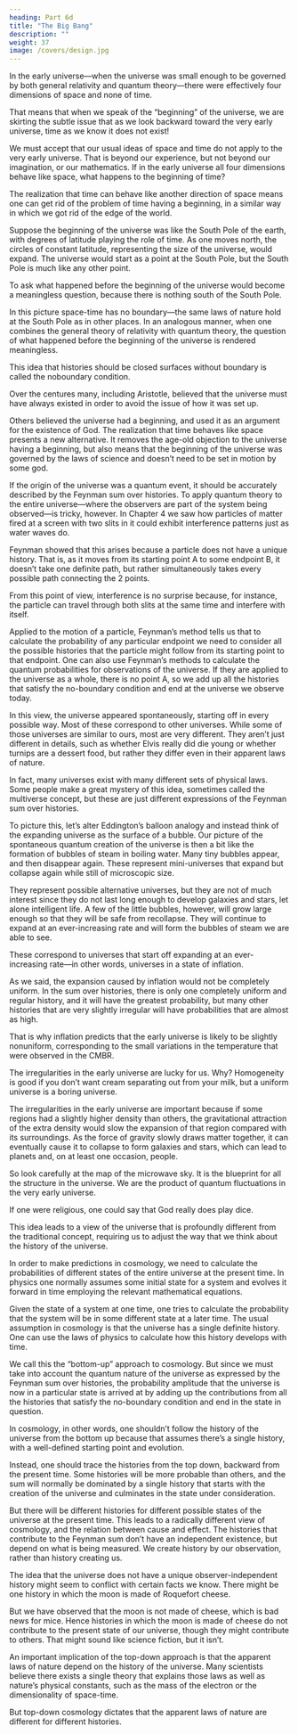 ```yaml
---
heading: Part 6d
title: "The Big Bang"
description: ""
weight: 37
image: /covers/design.jpg
---
```



In the early universe—when the universe was small enough to be governed by both general relativity and quantum theory—there were effectively four dimensions of space and none of time. 

That means that when we speak of the “beginning” of the universe, we are skirting the subtle issue that as we look backward toward the very early universe, time as we know it does not exist! 

We must accept that our usual ideas of space and time do not apply to the very early universe. That is beyond our experience, but not beyond our imagination, or our mathematics. If in the early universe all four dimensions behave like space, what happens to the beginning of time?

The realization that time can behave like another direction of space means one can get rid of the problem of time having a beginning, in a similar way in which we got rid of the edge of the world.

Suppose the beginning of the universe was like the South Pole of the earth, with degrees of latitude playing the role of time. As one moves north, the circles of constant latitude, representing the size of the universe, would expand. The universe would start as a point at the South Pole, but the South Pole is much like any other point.

To ask what happened before the beginning of the universe would become a meaningless question, because there is nothing south of the South Pole. 

In this picture space-time has no boundary—the same laws of nature hold at the South Pole as in other places. In an analogous manner, when one combines the general theory of relativity with quantum theory, the question of what happened before the beginning of the universe is rendered
meaningless. 

This idea that histories should be closed surfaces without boundary is called the noboundary condition. 

Over the centures many, including Aristotle, believed that the universe must have always existed in order to avoid the issue of how it was set up. 

Others believed the universe had a beginning, and used it as an argument for the existence of God. The realization that time behaves like space presents a new alternative. It removes the age-old objection to the universe having a beginning, but also means that the beginning of the universe was governed by the laws of science and doesn’t need to be set in motion by some god.

If the origin of the universe was a quantum event, it should be accurately described by the Feynman sum over histories. To apply quantum theory to the entire universe—where the observers are part of the system being observed—is tricky, however. In Chapter 4 we saw how particles of matter fired at a screen with two slits in it could exhibit interference patterns just as water waves do. 

Feynman showed that this arises because a particle does not have a unique history. That is, as it moves from its starting point A to some endpoint B, it doesn’t take one definite path, but rather simultaneously takes every possible path connecting the 2 points.

From this point of view, interference is no surprise because, for instance, the particle can travel through both slits at the
same time and interfere with itself.

Applied to the motion of a particle, Feynman’s method tells us that to calculate the probability of any particular endpoint we need to consider all the possible histories that the particle might follow from its starting point to that endpoint. One can also use
Feynman’s methods to calculate the quantum probabilities for observations of the universe. If they
are applied to the universe as a whole, there is no point A, so we add up all the histories that satisfy
the no-boundary condition and end at the universe we observe today.

In this view, the universe appeared spontaneously, starting off in every possible way. Most of these correspond to other universes. While some of those universes are similar to ours, most are very different. They aren’t just different in details, such as whether Elvis really did die young or whether turnips are a dessert food, but rather they differ even in their apparent laws of nature. 

In fact, many universes exist with many different sets of physical laws. Some people make a great mystery of this idea, sometimes called the multiverse concept, but these are just different expressions of the Feynman sum over histories.

To picture this, let’s alter Eddington’s balloon analogy and instead think of the expanding universe as the surface of a bubble. Our picture of the spontaneous quantum creation of the universe is then a bit like the formation of bubbles of steam in boiling water. Many tiny bubbles appear, and then disappear again. These represent mini-universes that expand but collapse again while still of
microscopic size. 

They represent possible alternative universes, but they are not of much interest since they do not last long enough to develop galaxies and stars, let alone intelligent life. A few of the little bubbles, however, will grow large enough so that they will be safe from recollapse. They
will continue to expand at an ever-increasing rate and will form the bubbles of steam we are able to see. 

These correspond to universes that start off expanding at an ever-increasing rate—in other words, universes in a state of inflation.

As we said, the expansion caused by inflation would not be completely uniform. In the sum over histories, there is only one completely uniform and regular history, and it will have the greatest probability, but many other histories that are very slightly irregular will have probabilities that are almost as high.

That is why inflation predicts that the early universe is likely to be slightly nonuniform, corresponding to the small variations in the temperature that were observed in the CMBR. 

The irregularities in the early universe are lucky for us. Why? Homogeneity is good if you don’t want cream separating out from your milk, but a uniform universe is a boring universe. 

The irregularities in the early universe are important because if some regions had a slightly higher density than others, the gravitational attraction of the extra density would slow the expansion of that region compared with its surroundings. As the force of gravity slowly draws matter together, it can eventually cause it to collapse to form galaxies and stars, which can lead to planets and, on at
least one occasion, people. 

So look carefully at the map of the microwave sky. It is the blueprint for all the structure in the universe. We are the product of quantum fluctuations in the very early universe. 

If one were religious, one could say that God really does play dice.

This idea leads to a view of the universe that is profoundly different from the traditional concept, requiring us to adjust the way that we think about the history of the universe. 

In order to make predictions in cosmology, we need to calculate the probabilities of different states of the entire universe at the present time. In physics one normally assumes some initial state for a system and evolves it forward in time employing the relevant mathematical equations. 

Given the state of a system at one time, one tries to calculate the probability that the system will be in some different state at a later time. The usual assumption in cosmology is that the universe has a single definite history. One can use the laws of physics to calculate how this history develops with time. 

We call this the “bottom-up” approach to cosmology. But since we must take into account the quantum nature of the universe as expressed by the Feynman sum over histories, the probability amplitude that the universe is now in a particular state is arrived at by adding up the contributions from all the histories that satisfy the no-boundary condition and end in the state in question. 

In cosmology, in other words, one shouldn’t follow the history of the universe from the bottom up because that assumes there’s a single history, with a well-defined starting point and evolution. 

Instead, one should trace the histories from the top down, backward from the present time. Some histories will be more probable than others, and the sum will normally be dominated by a single history that starts with the creation of the universe and culminates in the state under consideration. 

But there will be different histories for different possible states of the universe at the present time. This leads to a radically different view of cosmology, and the relation between cause and effect. The histories that contribute to the Feynman sum don’t have an independent existence, but depend on what is being measured. We create history by our observation, rather than history creating us.

The idea that the universe does not have a unique observer-independent history might seem to conflict with certain facts we know. There might be one history in which the moon is made of Roquefort cheese. 

But we have observed that the moon is not made of cheese, which is bad news for mice. Hence histories in which the moon is made of cheese do not contribute to the present state of our universe, though they might contribute to others. That might sound like science fiction, but it isn’t.

An important implication of the top-down approach is that the apparent laws of nature depend on the history of the universe. Many scientists believe there exists a single theory that explains those laws as well as nature’s physical constants, such as the mass of the electron or the dimensionality of space-time. 

But top-down cosmology dictates that the apparent laws of nature are different for different histories.

